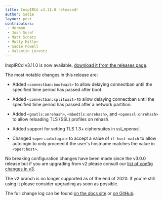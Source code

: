 ```yaml
---
title: InspIRCd v3.11.0 released!
author: Sadie
layout: post
contributors:
 - Herman
 - Josh Soref
 - Matt Schatz
 - Molly Miller
 - Sadie Powell
 - Valentin Lorentz
---
```


InspIRCd v3.11.0 is now available, [download it from the releases page](https://github.com/inspircd/inspircd/releases).

The most notable changes in this release are:

- Added `<connectban:bootwait>` to allow delaying connectban until the specified time period has passed after boot.

- Added `<connectban:splitwait>` to allow delaying connectban until the specified time period has passed after a network partition.

- Added `<gnutls:onrehash>`, `<mbedtls:onrehash>`, and `<openssl:onrehash>` to allow reloading TLS (SSL) profiles on rehash.

- Added support for setting TLS 1.3+ ciphersuites in ssl_openssl.

- Changed `<oper:autologin>` to accept a value of `if-host-match` to allow autologin to only proceed if the user's hostname matches the value in `<oper:host>`.

No breaking configuration changes have been made since the v3.0.0 release but if you are upgrading from v2 please consult our [list of config changes in v3](https://docs.inspircd.org/3/breaking-changes).

<!--more-->

The v2 branch is no longer supported as of the end of 2020. If you're still using it please consider upgrading as soon as possible.

The full change log can be found [on the docs site](https://docs.inspircd.org/3/change-log/#inspircd-3110) or [on GitHub](https://github.com/inspircd/inspircd/compare/v3.10.0...v3.11.0).
